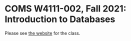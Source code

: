 # COMS W4111-002, Fall 2021: Introduction to Databases

Please see [the website](https://donald-f-ferguson.github.io/W4111S21/) for the class.
